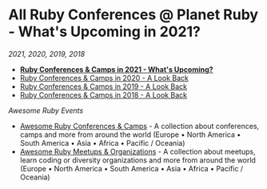 # All Ruby Conferences @ Planet Ruby - What's Upcoming in 2021?


_2021, 2020, 2019, 2018_

- [**Ruby Conferences & Camps in 2021 - What's Upcoming?**](2021.md)
- [Ruby Conferences & Camps in 2020 - A Look Back](2020.md)
- [Ruby Conferences & Camps in 2019 - A Look Back](2019.md)
- [Ruby Conferences & Camps in 2018 - A Look Back](2018.md)


_Awesome Ruby Events_

- [Awesome Ruby Conferences & Camps](conferences) - A collection about conferences, camps and more from around the world (Europe • North America • South America • Asia • Africa • Pacific / Oceania)
- [Awesome Ruby Meetups & Organizations](https://planetruby.github.io/meetups) - A collection about meetups, learn coding or diversity organizations and more from around the world (Europe • North America • South America • Asia • Africa • Pacific / Oceania)

